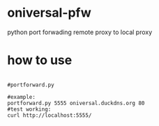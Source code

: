 # oniversal-pfw
python port forwading 
remote proxy to local proxy

# how to use
<pre>
<code>
#portforward.py <local proxy> <remote host> <remote port>

#example:
portforward.py 5555 oniversal.duckdns.org 80
#test working:
curl http://localhost:5555/
</code>
</pre>
